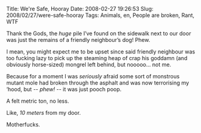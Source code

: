 Title: We're Safe, Hooray
Date: 2008-02-27 19:26:53
Slug: 2008/02/27/were-safe-hooray
Tags: Animals, en, People are broken, Rant, WTF


Thank the Gods, the _huge_ pile I’ve found on the sidewalk next to our door
was just the remains of a friendly neighbour’s dog! Phew.

I mean, you might expect me to be upset since said friendly neighbour was too
fucking lazy to pick up the steaming heap of crap his goddamn (and obviously
horse-sized) mongrel left behind, but nooooo… not me.

Because for a moment I was _seriously_ afraid some sort of monstrous mutant
mole had broken through the asphalt and was now terrorising my ‘hood, but --
_phew!_ -- it was just pooch poop.

A felt metric ton, no less.

Like, _10 meters_ from my door.

Motherfucks.
